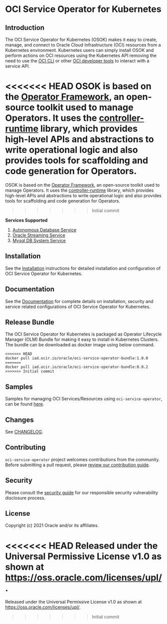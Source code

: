 # OCI Service Operator for Kubernetes

## Introduction

The OCI Service Operator for Kubernetes (OSOK) makes it easy to create, manage, and connect to Oracle Cloud Infrastructure (OCI) resources from a Kubernetes environment. Kubernetes users can simply install OSOK and perform actions on OCI resources using the Kubernetes API removing the need to use the [OCI CLI](https://docs.oracle.com/en-us/iaas/Content/API/Concepts/cliconcepts.htm) or other [OCI developer tools](https://docs.oracle.com/en-us/iaas/Content/devtoolshome.htm) to interact with a service API.

<<<<<<< HEAD
OSOK is based on the [Operator Framework](https://operatorframework.io/), an open-source toolkit used to manage Operators. It uses the [controller-runtime](https://github.com/kubernetes-sigs/controller-runtime) library, which provides high-level APIs and abstractions to write operational logic and also provides tools for scaffolding and code generation for Operators.
=======
OSOK is based on the [Operator Framework](https://operatorframework.io/), an open-source toolkit used to manage Operators. It uses the [controller-runtime](https://github.com/kubernetes-sigs/controller-runtime) library, which provides high-level APIs and abstractions to write operational logic and also provides tools for scaffolding and code generation for Operators. 
>>>>>>> Initial commit

**Services Supported**
1. [Autonomous Database Service](https://www.oracle.com/in/autonomous-database/)
1. [Oracle Streaming Service](https://docs.cloud.oracle.com/iaas/Content/Streaming/Concepts/streamingoverview.htm)
1. [Mysql DB System Service](https://www.oracle.com/mysql/)

## Installation

See the [Installation](docs/installation.md#install-operator-sdk) instructions for detailed installation and configuration of OCI Service Operator for Kubernetes.

## Documentation

See the [Documentation](docs/README.md#oci-service-operator-for-kubernetes) for complete details on installation, security and service related configurations of OCI Service Operator for Kubernetes.

## Release Bundle

The OCI Service Operator for Kubernetes is packaged as Operator Lifecycle Manager (OLM) Bundle for making it easy to install in Kubernetes Clusters. The bundle can be downloaded as docker image using below command.

```
<<<<<<< HEAD
docker pull iad.ocir.io/oracle/oci-service-operator-bundle:1.0.0
=======
docker pull iad.ocir.io/oracle/oci-service-operator-bundle:0.0.2
>>>>>>> Initial commit
```

## Samples

Samples for managing OCI Services/Resources using `oci-service-operator`, can be found [here](config/samples).

## Changes

See [CHANGELOG](CHANGELOG.md).

## Contributing
`oci-service-operator` project welcomes contributions from the community. Before submitting a pull request, please [review our contribution guide](./CONTRIBUTING.md).

## Security

Please consult the [security guide](./SECURITY.md) for our responsible security
vulnerability disclosure process.

## License

Copyright (c) 2021 Oracle and/or its affiliates.

<<<<<<< HEAD
Released under the Universal Permissive License v1.0 as shown at <https://oss.oracle.com/licenses/upl/>.
=======
Released under the Universal Permissive License v1.0 as shown at <https://oss.oracle.com/licenses/upl/>. 
>>>>>>> Initial commit
